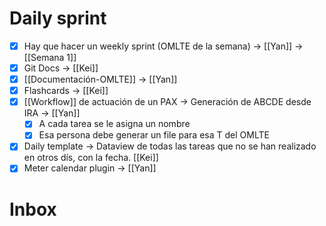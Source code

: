 # Daily sprint

- [x] Hay que hacer un weekly sprint (OMLTE de la semana) -> [[Yan]] -> [[Semana 1]]
- [x] Git Docs -> [[Kei]]
- [x] [[Documentación-OMLTE]] -> [[Yan]]
- [x] Flashcards -> [[Kei]]
- [x] [[Workflow]] de actuación de un PAX -> Generación de ABCDE desde IRA -> [[Yan]]
	- [x] A cada tarea se le asigna un nombre
	- [x] Esa persona debe generar un file para esa T del OMLTE
- [x] Daily template -> Dataview de todas las tareas que no se han realizado en otros dís, con la fecha. [[Kei]]
- [x] Meter calendar plugin -> [[Yan]]

# Inbox


